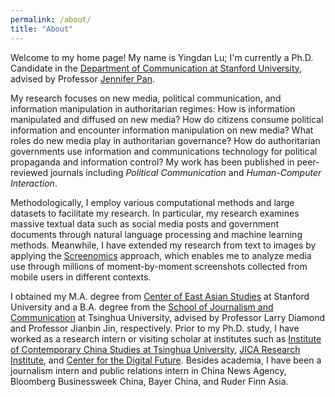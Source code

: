 ```yaml
---
permalink: /about/
title: "About"
---
```


Welcome to my home page! My name is Yingdan Lu; I'm currently a Ph.D. Candidate in the [Department of Communication at Stanford University](http://comm.stanford.edu), advised by Professor [Jennifer Pan](http://jenpan.com). 

My research focuses on new media, political communication, and information manipulation in authoritarian regimes: How is information manipulated and diffused on new media? How do citizens consume political information and encounter information manipulation on new media? What roles do new media play in authoritarian governance? How do authoritarian governments use information and communications technology for political propaganda and information control? My work has been published in peer-reviewed journals including <i>Political Communication</i> and <i>Human-Computer Interaction</i>. 

Methodologically, I employ various computational methods and large datasets to facilitate my research. In particular, my research examines massive textual data such as social media posts and government documents through natural language processing and machine learning methods. Meanwhile, I have extended my research from text to images by applying the [Screenomics](http://screenomics.stanford.edu/) approach, which enables me to analyze media use through millions of moment-by-moment screenshots collected from mobile users in different contexts. 

I obtained my M.A. degree from [Center of East Asian Studies](https://ceas.stanford.edu/) at Stanford University and a B.A. degree from the [School of Journalism and Communication](http://www.tsjc.tsinghua.edu.cn/) at Tsinghua University, advised by Professor Larry Diamond and Professor Jianbin Jin, respectively. Prior to my Ph.D. study, I have worked as a research intern or visiting scholar at institutes such as [Institute of Contemporary China Studies at Tsinghua University](http://www.iccs.tsinghua.edu.cn/), [JICA Research Institute](https://www.jica.go.jp/jica-ri/), and [Center for the Digital Future](https://www.digitalcenter.org/). Besides academia, I have been a journalism intern and public relations intern in China News Agency, Bloomberg Businessweek China, Bayer China, and Ruder Finn Asia.
